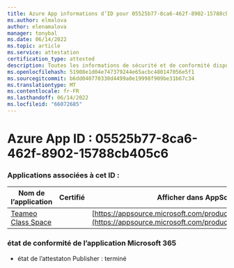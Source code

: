 ```yaml
---
title: Azure App informations d’ID pour 05525b77-8ca6-462f-8902-15788cb405c6
ms.author: elmalova
author: elenamalova
manager: tonybal
ms.date: 06/14/2022
ms.topic: article
ms.service: attestation
certification_type: attested
description: Toutes les informations de sécurité et de conformité disponibles pour 05525b77-8ca6-462f-8902-15788cb405c6.
ms.openlocfilehash: 51908e1d04e747379244e65acbc480147056e5f1
ms.sourcegitcommit: b6dd040770330d4499a0e19998f909be31b67c34
ms.translationtype: MT
ms.contentlocale: fr-FR
ms.lasthandoff: 06/14/2022
ms.locfileid: "66072685"
---
```

# <a name="azure-app-id-05525b77-8ca6-462f-8902-15788cb405c6"></a>Azure App ID : 05525b77-8ca6-462f-8902-15788cb405c6


### <a name="apps-associated-with-this-id"></a>Applications associées à cet ID :
| **Nom de l’application** | **Certifié** | **Afficher dans AppSource** |
|--------------|---------------|-----------------------|
| [Teameo Class Space](../forward/WA200003630.md) |  | [https://appsource.microsoft.com/product/office/WA200003630](https://appsource.microsoft.com/product/office/WA200003630) |

### <a name="microsoft-365-app-compliance-status"></a>état de conformité de l’application Microsoft 365
- état de l’attestaton Publisher : terminé
